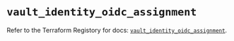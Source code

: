 # `vault_identity_oidc_assignment`

Refer to the Terraform Registory for docs: [`vault_identity_oidc_assignment`](https://registry.terraform.io/providers/hashicorp/vault/3.20.0/docs/resources/identity_oidc_assignment).
